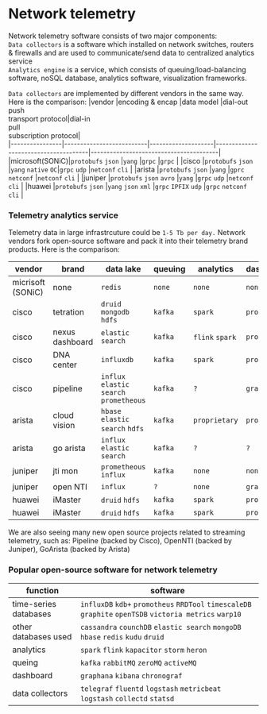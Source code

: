 # Network telemetry
Network telemetry software consists of two major components:<br>
`Data collectors` is a software which installed on network switches, routers & firewalls and are used to communicate/send data to centralized analytics service<br>
`Analytics engine` is a service, which consists of queuing/load-balancing software, noSQL database, analytics software, visualization frameworks. 
  
`Data collectors` are implemented by different vendors in the same way. Here is the comparison:
|vendor		       |encoding & encap          |data model          |dial-out<br>push<br>transport protocol|dial-in<br>pull<br>subscription protocol|       
|----------------|--------------------------|--------------------|--------------------------------------|----------------------------------------|
|microsoft(SONiC)|`protobufs` `json`        |`yang`              |`grpc`                                |`grpc`                                  |
|cisco    	     |`protobufs` `json`        |`yang` `native` `OC`|`grpc` `udp`                          |`netconf` `cli`                         |
|arista    	     |`protobufs` `json`        |`yang`              |`gprc` `netconf`                      |`netconf` `cli`                         |
|juniper   	     |`protobufs` `json` `avro` |`yang`              |`grpc` `udp`                          |`netconf` `cli`                         |
|huawei   	     |`protobufs` `json`        |`yang` `json` `xml` |`grpc` `IPFIX` `udp`                  |`grpc` `netconf` `cli`                  |
  
### Telemetry analytics service
Telemetry data in large infrastrcuture could be `1-5 Tb per day.`
Network vendors fork open-source software and pack it into their telemetry brand products. Here is the comparison:
  
|vendor		        |brand                    |data lake                              |queuing   |analytics	     |dashboards         |
|-----------------|-------------------------|---------------------------------------|----------|---------------|-------------------|
|micrisoft (SONiC)|none                     |`redis`                                |`none`    |`none`         |`none`             |
|cisco			      |tetration                |`druid` `mongodb` `hdfs`               |`kafka`   |`spark`        |`proprietary`      |
|cisco			      |nexus dashboard          |`elastic search`                       |`kafka`   |`flink` `spark`|`proprietary`      |
|cisco			      |DNA center               |`influxdb`                             |`kafka`   |`spark`        |`proprietary`      |
|cisco			      |pipeline                 |`influx` `elastic search` `prometheous`|`kafka`   |`?`            |`grafana`          |
|arista			      |cloud vision             |`hbase` `elastic search` `hdfs`        |`kafka`   |`proprietary`  |`proprietary`      |
|arista			      |go arista                |`influx` `elastic search`              |`kafka`   |`?`            |`?`                |                         
|juniper		      |jti mon                  |`prometheous` `influx`                 |`kafka`   |`none`         |`none`             |
|juniper		      |open NTI                 |`influx`                               |`?`       |`none`         |`grafana`          |
|huawei 		      |iMaster                  |`druid` `hdfs`                         |`kafka`   |`spark`        |`proprietary`      |
|huawei 		      |iMaster                  |`druid` `hdfs`                         |`kafka`   |`spark`        |`proprietary`      |

We are also seeing many new open source projects related to streaming telemetry, such as: Pipeline (backed by Cisco), OpenNTI (backed by Juniper), GoArista (backed by Arista)


### Popular open-source software for network telemetry  
|function                 |software                                                                                                |
|-------------------------|--------------------------------------------------------------------------------------------------------|
|time-series databases    |`influxDB` `kdb+` `promotheus` `RRDTool` `timescaleDB` `graphite` `openTSDB` `victoria metrics` `warp10`|
|other databases used     |`cassandra` `counchDB` `elastic search` `mongoDB` `hbase` `redis` `kudu` `druid`                        |
|analytics                |`spark` `flink` `kapacitor` `storm` `heron`                                                             |
|queing                   |`kafka` `rabbitMQ` `zeroMQ` `activeMQ`                                                                  |
|dashboard                |`graphana` `kibana` `chronograf`                                                                        |
|data collectors          |`telegraf` `fluentd` `logstash` `metricbeat` `logstash` `collectd` `statsd`                             |
  
